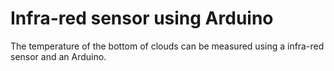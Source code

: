# Infra-red sensor using Arduino

The temperature of the bottom of clouds can be measured using a infra-red sensor and an Arduino.
